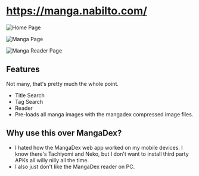 # https://manga.nabilto.com/


![Home Page](https://cdn.discordapp.com/attachments/850613008782196776/867258981508055100/unknown.png)


![Manga Page](https://cdn.discordapp.com/attachments/850613008782196776/867261256813772810/Untitlasdasded.png)


![Manga Reader Page](https://cdn.discordapp.com/attachments/850613008782196776/867261451815485490/Untitasdasdasded.png)


## Features
Not many, that's pretty much the whole point.
- Title Search
- Tag Search
- Reader
- Pre-loads all manga images with the mangadex compressed image files.


## Why use this over MangaDex?
- I hated how the MangaDex web app worked on my mobile devices. I know there's Tachiyomi and Neko, but I don't want to install third party APKs all willy nilly all the time.
- I also just don't like the MangaDex reader on PC.
